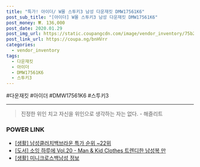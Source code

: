 ```yaml
--- 
title: "특가! 아이더/ W몰 스투키3 남성 다운재킷 DMW17561K6" 
post_sub_title: "[아이더] W몰 스투키3 남성 다운재킷 DMW17561K6" 
post_money: ₩. 136,000 
post_date: 2020.01.29 
post_img_url: https://static.coupangcdn.com/image/vendor_inventory/75b2/388422e74b2a22a6c651a24aaad9119f8a2640b8cd9e176883d5592d988c.jpg 
post_link_url: https://coupa.ng/bnHVrr 
categories: 
  - vendor_inventory 
tags: 
  - 다운재킷 
  - 아이더 
  - DMW17561K6 
  - 스투키3 
--- 
```

  #다운재킷 #아이더 #DMW17561K6 #스투키3 
<hr> 

> 진정한 위인 치고 자신을 위인으로 생각하는 자는 없다. - 해즐리트 


### POWER LINK

* <a href="https://blog.naver.com/sakai111/221786412257" target="_blank"> [생활] 남성클러치백브라운 특가 순위 ~22위</a>
* <a href="https://blog.naver.com/santokki14/221777200366" target="_blank">[도서] 소잉 하루에  Vol.20 - Man & Kid Clothes 트렌디한 남성복 만</a>
* <a href="https://blog.naver.com/santokki14/221765587666" target="_blank"> [생활] 미니크로스백남성 정보 </a>
